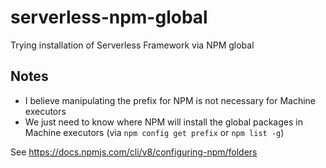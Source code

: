 # serverless-npm-global
Trying installation of Serverless Framework via NPM global

## Notes

- I believe manipulating the prefix for NPM is not necessary for Machine executors
- We just need to know where NPM will install the global packages in Machine executors (via `npm config get prefix` or `npm list -g`)

See https://docs.npmjs.com/cli/v8/configuring-npm/folders
